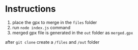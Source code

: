 # Instructions

1. place the gpx to merge in the `files` folder
2. run `node index.js` command
3. merged gpx file is generated in the `out` folder as `merged.gpx`

after `git clone` create a `/files` and `/out` folder
